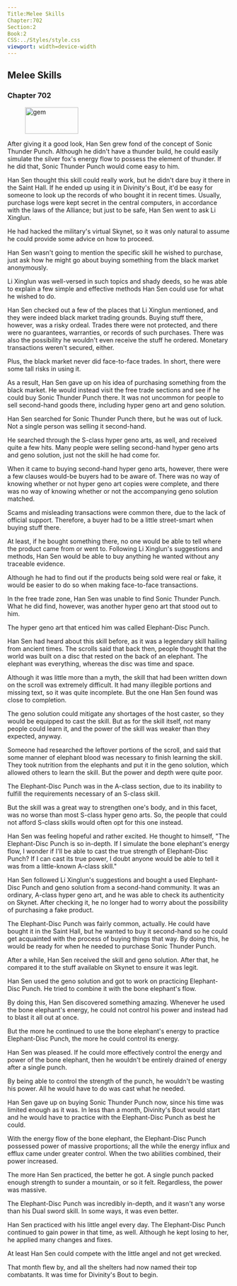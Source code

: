 ```yaml
---
Title:Melee Skills 
Chapter:702 
Section:2 
Book:2 
CSS:../Styles/style.css 
viewport: width=device-width
---
```

  
## Melee Skills
### Chapter 702
  
<figure>
	<img src="../Images/gem.gif" alt="gem" id="gem" width="120" height="60" />
</figure>
  

  
After giving it a good look, Han Sen grew fond of the concept of Sonic Thunder Punch. Although he didn't have a thunder build, he could easily simulate the silver fox's energy flow to possess the element of thunder. If he did that, Sonic Thunder Punch would come easy to him.

Han Sen thought this skill could really work, but he didn't dare buy it there in the Saint Hall. If he ended up using it in Divinity's Bout, it'd be easy for someone to look up the records of who bought it in recent times. Usually, purchase logs were kept secret in the central computers, in accordance with the laws of the Alliance; but just to be safe, Han Sen went to ask Li Xinglun.

He had hacked the military's virtual Skynet, so it was only natural to assume he could provide some advice on how to proceed.

Han Sen wasn't going to mention the specific skill he wished to purchase, just ask how he might go about buying something from the black market anonymously.

Li Xinglun was well-versed in such topics and shady deeds, so he was able to explain a few simple and effective methods Han Sen could use for what he wished to do.

Han Sen checked out a few of the places that Li Xinglun mentioned, and they were indeed black market trading grounds. Buying stuff there, however, was a risky ordeal. Trades there were not protected, and there were no guarantees, warranties, or records of such purchases. There was also the possibility he wouldn't even receive the stuff he ordered. Monetary transactions weren't secured, either.

Plus, the black market never did face-to-face trades. In short, there were some tall risks in using it.

As a result, Han Sen gave up on his idea of purchasing something from the black market. He would instead visit the free trade sections and see if he could buy Sonic Thunder Punch there. It was not uncommon for people to sell second-hand goods there, including hyper geno art and geno solution.

Han Sen searched for Sonic Thunder Punch there, but he was out of luck. Not a single person was selling it second-hand.

He searched through the S-class hyper geno arts, as well, and received quite a few hits. Many people were selling second-hand hyper geno arts and geno solution, just not the skill he had come for.

When it came to buying second-hand hyper geno arts, however, there were a few clauses would-be buyers had to be aware of. There was no way of knowing whether or not hyper geno art copies were complete, and there was no way of knowing whether or not the accompanying geno solution matched.

Scams and misleading transactions were common there, due to the lack of official support. Therefore, a buyer had to be a little street-smart when buying stuff there.

At least, if he bought something there, no one would be able to tell where the product came from or went to. Following Li Xinglun's suggestions and methods, Han Sen would be able to buy anything he wanted without any traceable evidence.

Although he had to find out if the products being sold were real or fake, it would be easier to do so when making face-to-face transactions.

In the free trade zone, Han Sen was unable to find Sonic Thunder Punch. What he did find, however, was another hyper geno art that stood out to him.

The hyper geno art that enticed him was called Elephant-Disc Punch.

Han Sen had heard about this skill before, as it was a legendary skill hailing from ancient times. The scrolls said that back then, people thought that the world was built on a disc that rested on the back of an elephant. The elephant was everything, whereas the disc was time and space.

Although it was little more than a myth, the skill that had been written down on the scroll was extremely difficult. It had many illegible portions and missing text, so it was quite incomplete. But the one Han Sen found was close to completion.

The geno solution could mitigate any shortages of the host caster, so they would be equipped to cast the skill. But as for the skill itself, not many people could learn it, and the power of the skill was weaker than they expected, anyway.

Someone had researched the leftover portions of the scroll, and said that some manner of elephant blood was necessary to finish learning the skill. They took nutrition from the elephants and put it in the geno solution, which allowed others to learn the skill. But the power and depth were quite poor.

The Elephant-Disc Punch was in the A-class section, due to its inability to fulfill the requirements necessary of an S-class skill.

But the skill was a great way to strengthen one's body, and in this facet, was no worse than most S-class hyper geno arts. So, the people that could not afford S-class skills would often opt for this one instead.

Han Sen was feeling hopeful and rather excited. He thought to himself, "The Elephant-Disc Punch is so in-depth. If I simulate the bone elephant's energy flow, I wonder if I'll be able to cast the true strength of Elephant-Disc Punch? If I can cast its true power, I doubt anyone would be able to tell it was from a little-known A-class skill."

Han Sen followed Li Xinglun's suggestions and bought a used Elephant-Disc Punch and geno solution from a second-hand community. It was an ordinary, A-class hyper geno art, and he was able to check its authenticity on Skynet. After checking it, he no longer had to worry about the possibility of purchasing a fake product.

The Elephant-Disc Punch was fairly common, actually. He could have bought it in the Saint Hall, but he wanted to buy it second-hand so he could get acquainted with the process of buying things that way. By doing this, he would be ready for when he needed to purchase Sonic Thunder Punch.

After a while, Han Sen received the skill and geno solution. After that, he compared it to the stuff available on Skynet to ensure it was legit.

Han Sen used the geno solution and got to work on practicing Elephant-Disc Punch. He tried to combine it with the bone elephant's flow.

By doing this, Han Sen discovered something amazing. Whenever he used the bone elephant's energy, he could not control his power and instead had to blast it all out at once.

But the more he continued to use the bone elephant's energy to practice Elephant-Disc Punch, the more he could control its energy.

Han Sen was pleased. If he could more effectively control the energy and power of the bone elephant, then he wouldn't be entirely drained of energy after a single punch.

By being able to control the strength of the punch, he wouldn't be wasting his power. All he would have to do was cast what he needed.

Han Sen gave up on buying Sonic Thunder Punch now, since his time was limited enough as it was. In less than a month, Divinity's Bout would start and he would have to practice with the Elephant-Disc Punch as best he could.

With the energy flow of the bone elephant, the Elephant-Disc Punch possessed power of massive proportions; all the while the energy influx and efflux came under greater control. When the two abilities combined, their power increased.

The more Han Sen practiced, the better he got. A single punch packed enough strength to sunder a mountain, or so it felt. Regardless, the power was massive.

The Elephant-Disc Punch was incredibly in-depth, and it wasn't any worse than his Dual sword skill. In some ways, it was even better.

Han Sen practiced with his little angel every day. The Elephant-Disc Punch continued to gain power in that time, as well. Although he kept losing to her, he applied many changes and fixes.

At least Han Sen could compete with the little angel and not get wrecked.

That month flew by, and all the shelters had now named their top combatants. It was time for Divinity's Bout to begin.
